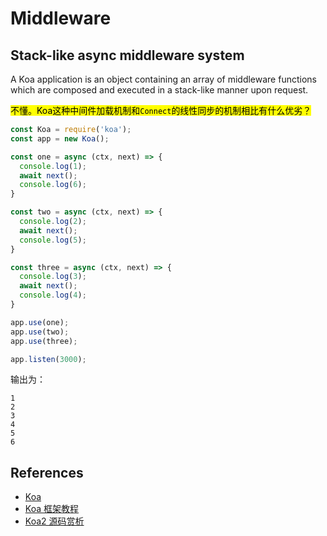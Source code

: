 # Middleware

## Stack-like async middleware system
A Koa application is an object containing an array of middleware functions which
 are composed and executed in a stack-like manner upon request.  

 <mark>不懂。Koa这种中间件加载机制和`Connect`的线性同步的机制相比有什么优劣？</mark>
```js
const Koa = require('koa');
const app = new Koa();

const one = async (ctx, next) => {
  console.log(1);
  await next();
  console.log(6);
}

const two = async (ctx, next) => {
  console.log(2);
  await next();
  console.log(5);
}

const three = async (ctx, next) => {
  console.log(3);
  await next();
  console.log(4);
}

app.use(one);
app.use(two);
app.use(three);

app.listen(3000);
```
输出为：
```
1
2
3
4
5
6
```



## References
* [Koa](http://koajs.com/)
* [Koa 框架教程](http://www.ruanyifeng.com/blog/2017/08/koa.html)
* [Koa2 源码赏析](http://maples7.com/2017/04/09/koa2-src/)

